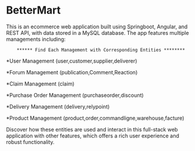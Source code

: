 ﻿# BetterMart
This is an ecommerce web application built using Springboot, Angular, and REST API, with data stored in a MySQL database. The app features multiple managements including:

        ****** Find Each Management with Corresponding Entities ********
*User Management (user,customer,supplier,deliverer)

*Forum Management (publication,Comment,Reaction)

*Claim Management (claim)

*Purchase Order Management (purchaseorder,discount)

*Delivery Management (delivery,relypoint)

*Product Management (product,order,commandligne,warehouse,facture)

Discover how these entities are used and interact in this full-stack web application with other features, which offers a rich user experience and robust functionality.
